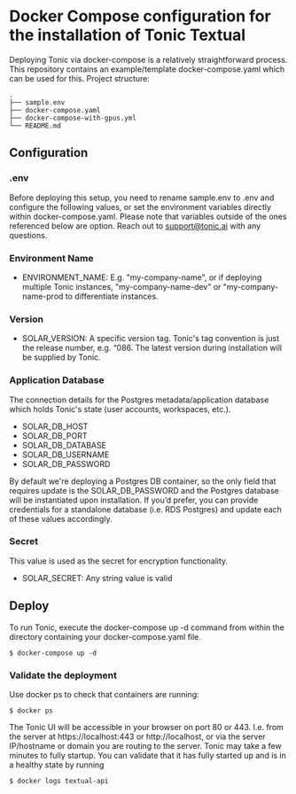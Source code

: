 # Docker Compose configuration for the installation of Tonic Textual
Deploying Tonic via docker-compose is a relatively straightforward process. This repository contains an example/template docker-compose.yaml which can be used for this.
Project structure:
```
.
├── sample.env
├── docker-compose.yaml
├── docker-compose-with-gpus.yml
└── README.md
```

## Configuration

### .env

Before deploying this setup, you need to rename sample.env to .env and configure the following values, or set the environment variables directly within docker-compose.yaml. Please note that variables outside of the ones referenced below are option. Reach out to support@tonic.ai with any questions.

### Environment Name

* ENVIRONMENT_NAME: E.g. "my-company-name", or if deploying multiple Tonic instances, "my-company-name-dev" or "my-company-name-prod to differentiate instances.

### Version

* SOLAR_VERSION: A specific version tag. Tonic's tag convention is just the release number, e.g. “086. The latest version during installation will be supplied by Tonic.

### Application Database

The connection details for the Postgres metadata/application database which holds Tonic's state (user accounts, workspaces, etc.).
* SOLAR_DB_HOST
* SOLAR_DB_PORT
* SOLAR_DB_DATABASE
* SOLAR_DB_USERNAME
* SOLAR_DB_PASSWORD

By default we're deploying a Postgres DB container, so the only field that requires update is the SOLAR_DB_PASSWORD and the Postgres database will be instantiated upon installation. If you’d prefer, you can provide credentials for a standalone database (i.e. RDS Postgres) and update each of these values accordingly.

### Secret

This value is used as the secret for encryption functionality.
* SOLAR_SECRET: Any string value is valid


## Deploy

To run Tonic, execute the docker-compose up -d command from within the directory containing your docker-compose.yaml file.

` $ docker-compose up -d `


### Validate the deployment

Use docker ps to check that containers are running:

` $ docker ps `


The Tonic UI will be accessible in your browser on port 80 or 443. I.e. from the server at https://localhost:443 or http://localhost, or via the server IP/hostname or domain you are routing to the server.
Tonic may take a few minutes to fully startup. You can validate that it has fully started up and is in a healthy state by running 

` $ docker logs textual-api `
